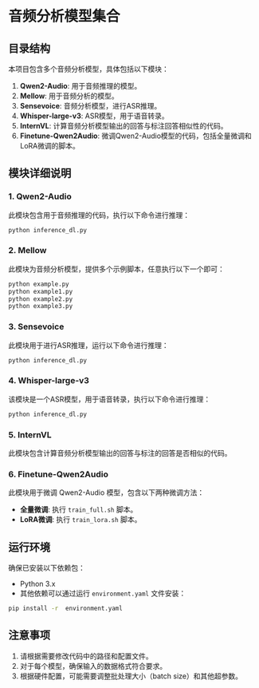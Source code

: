 # 音频分析模型集合

## 目录结构

本项目包含多个音频分析模型，具体包括以下模块：

1. **Qwen2-Audio**: 用于音频推理的模型。
2. **Mellow**: 用于音频分析的模型。
3. **Sensevoice**: 音频分析模型，进行ASR推理。
4. **Whisper-large-v3**: ASR模型，用于语音转录。
5. **InternVL**: 计算音频分析模型输出的回答与标注回答相似性的代码。
6. **Finetune-Qwen2Audio**: 微调Qwen2-Audio模型的代码，包括全量微调和LoRA微调的脚本。

## 模块详细说明

### 1. Qwen2-Audio

此模块包含用于音频推理的代码，执行以下命令进行推理：

```bash
python inference_dl.py
````

### 2. Mellow

此模块为音频分析模型，提供多个示例脚本，任意执行以下一个即可：

```bash
python example.py
python example1.py
python example2.py
python example3.py
```

### 3. Sensevoice

此模块用于进行ASR推理，运行以下命令进行推理：

```bash
python inference_dl.py
```

### 4. Whisper-large-v3

该模块是一个ASR模型，用于语音转录，执行以下命令进行推理：

```bash
python inference_dl.py
```

### 5. InternVL

此模块包含计算音频分析模型输出的回答与标注的回答是否相似的代码。

### 6. Finetune-Qwen2Audio

此模块用于微调 Qwen2-Audio 模型，包含以下两种微调方法：

* **全量微调**: 执行 `train_full.sh` 脚本。
* **LoRA微调**: 执行 `train_lora.sh` 脚本。

## 运行环境

确保已安装以下依赖包：

* Python 3.x
* 其他依赖可以通过运行 `environment.yaml` 文件安装：

```bash
pip install -r  environment.yaml
```

## 注意事项

1. 请根据需要修改代码中的路径和配置文件。
2. 对于每个模型，确保输入的数据格式符合要求。
3. 根据硬件配置，可能需要调整批处理大小（batch size）和其他超参数。
